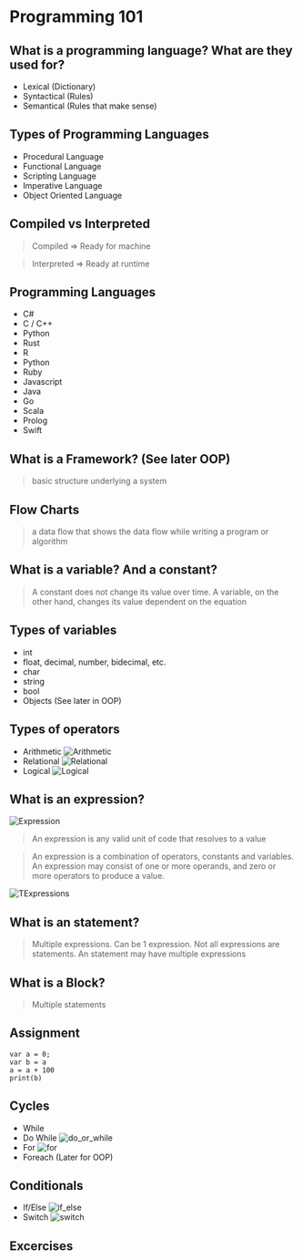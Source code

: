 # Programming 101

## What is a programming language? What are they used for?

- Lexical       (Dictionary)
- Syntactical   (Rules)
- Semantical    (Rules that make sense)

## Types of Programming Languages

- Procedural Language
- Functional Language
- Scripting Language
- Imperative Language
- Object Oriented Language

## Compiled vs Interpreted

> Compiled => Ready for machine

> Interpreted => Ready at runtime

## Programming Languages

- C#
- C / C++
- Python
- Rust
- R
- Python
- Ruby
- Javascript
- Java
- Go
- Scala
- Prolog
- Swift

## What is a Framework? (See later OOP)
>basic structure underlying a system

## Flow Charts
>a data flow that shows the data flow while writing a program or algorithm

## What is a variable? And a constant?

>A constant does not change its value over time. A variable, on the other hand, changes its value dependent on the equation

## Types of variables

- int
- float, decimal, number, bidecimal, etc.
- char
- string
- bool
- Objects (See later in OOP)

## Types of operators

- Arithmetic
![Arithmetic](./img/arithmetic.jpg)
- Relational
![Relational](./img/relational.jpg)
- Logical
![Logical](./img/logical.jpg)

## What is an expression?

![Expression](./img/expression.jpg)

> An expression is any valid unit of code that resolves to a value

>An expression is a combination of operators, constants and variables. An expression may consist of one or more operands, and zero or more operators to produce a value.

![TExpressions](./img/expression_types.jpg)

## What is an statement?

> Multiple expressions. Can be 1 expression. Not all expressions are statements. An statement may have multiple expressions

## What is a Block?
>Multiple statements

## Assignment
```
var a = 0;
var b = a
a = a + 100
print(b)
```

## Cycles

- While
- Do While
![do_or_while](./img/while_vs_do.jpg)
- For
![for](./img/for.png)
- Foreach (Later for OOP)

## Conditionals

- If/Else
![if_else](./img/if_else.png)
- Switch
![switch](./img/switch.png)

## Excercises